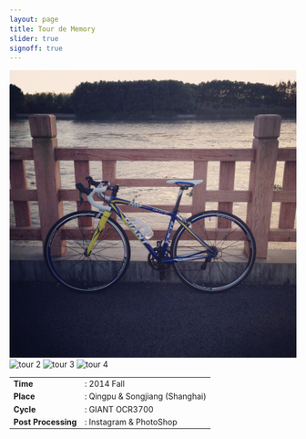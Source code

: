 ```yaml
---
layout: page
title: Tour de Memory
slider: true
signoff: true
---
```


<div id="slider">
  <img src="/images/tour/t04.jpg" alt="tour 1" />
  <img data-src="/images/tour/t01.jpg" src="" alt="tour 2" />
  <img data-src="/images/tour/t02.jpg" src="" alt="tour 3" />
  <img data-src="/images/tour/t03.jpg" src="" alt="tour 4" />
</div>

|                   |                               |
|:------------------|:------------------------------|
|**Time**           |: 2014 Fall                    |
|**Place**          |: Qingpu & Songjiang (Shanghai)|
|**Cycle**          |: GIANT OCR3700                |
|**Post Processing**|: Instagram & PhotoShop        |


<script src="/javascripts/ideal-image-slider.min.js"></script>
<script>
  var slider = new IdealImageSlider.Slider({
    selector: '#slider',
    height: 646,
    interval: 5000,
    effect: 'fade',
    disableNav: true,
  });
  slider.addBulletNav();
  slider.start();
</script>